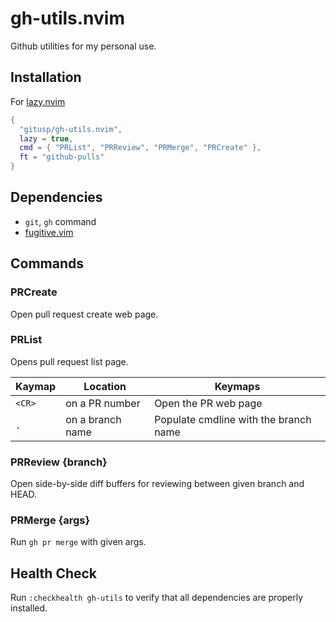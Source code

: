 gh-utils.nvim
===

Github utilities for my personal use.

## Installation

For [lazy.nvim](https://github.com/folke/lazy.nvim)

```lua
{
  "gitusp/gh-utils.nvim",
  lazy = true,
  cmd = { "PRList", "PRReview", "PRMerge", "PRCreate" },
  ft = "github-pulls"
}
```

## Dependencies

- `git`, `gh` command
- [fugitive.vim](https://github.com/tpope/vim-fugitive)

## Commands

### PRCreate

Open pull request create web page.

### PRList

Opens pull request list page.

| Kaymap | Location         | Keymaps                               |
|--------|------------------|---------------------------------------|
| `<CR>` | on a PR number   | Open the PR web page                  |
| `.`    | on a branch name | Populate cmdline with the branch name |

### PRReview {branch}

Open side-by-side diff buffers for reviewing between given branch and HEAD.

### PRMerge {args}

Run `gh pr merge` with given args.

## Health Check

Run `:checkhealth gh-utils` to verify that all dependencies are properly installed.
